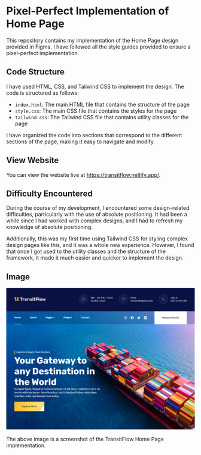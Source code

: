 # Pixel-Perfect Implementation of Home Page

This repository contains my implementation of the Home Page design provided in Figma. I have followed all the style guides provided to ensure a pixel-perfect implementation.

## Code Structure

I have used HTML, CSS, and Tailwind CSS to implement the design. The code is structured as follows:

- `index.html`: The main HTML file that contains the structure of the page
- `style.css`: The main CSS file that contains the styles for the page
- `tailwind.css`: The Tailwind CSS file that contains utility classes for the page

I have organized the code into sections that correspond to the different sections of the page, making it easy to navigate and modify.

## View Website

You can view the website live at https://transitflow.netlify.app/.

## Difficulty Encountered

During the course of my development, I encountered some design-related difficulties, particularly with the use of absolute positioning. It had been a while since I had worked with complex designs, and I had to refresh my knowledge of absolute positioning.

Additionally, this was my first time using Tailwind CSS for styling complex design pages like this, and it was a whole new experience. However, I found that once I got used to the utility classes and the structure of the framework, it made it much easier and quicker to implement the design.

## Image
![TransitFlow Home Page](./src/assets/images/TransitFlowImage.PNG)


The above image is a screenshot of the TransitFlow Home Page implementation.